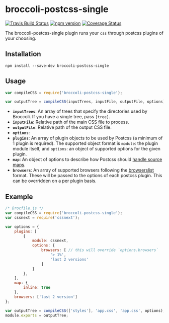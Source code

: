 # broccoli-postcss-single

[![Travis Build Status][travis-img]][travis-url]
[![npm version][npm-img]][npm-url]
[![Coverage Status][coveralls-img]][coveralls-url]

The broccoli-postcss-single plugin runs your `css` through postcss plugins of your choosing.

## Installation

```shell
npm install --save-dev broccoli-postcss-single
```

## Usage

```javascript
var compileCSS = require('broccoli-postcss-single');

var outputTree = compileCSS(inputTrees, inputFile, outputFile, options);
```

- **`inputTrees`**: An array of trees that specify the directories used by Broccoli. If you have a single tree, pass `[tree]`.
- **`inputFile`**: Relative path of the main CSS file to process.
- **`outputFile`**: Relative path of the output CSS file.
- **`options`**:
 - **`plugins`**: An array of plugin objects to be used by Postcss (a minimum of 1 plugin is required). The supported object format is `module`: the plugin module itself, and `options`: an object of supported options for the given plugin.
 - **`map`**: An object of options to describe how Postcss should [handle source maps](https://github.com/postcss/postcss/blob/master/docs/source-maps.md).
 - **`browsers`**: An array of supported browsers following the [browserslist](https://github.com/ai/browserslist) format. These will be passed to the options of each postcss plugin. This can be overridden on a per plugin basis.

## Example

```javascript
/* Brocfile.js */
var compileCSS = require('broccoli-postcss-single');
var cssnext = require('cssnext');

var options = {
    plugins: [
        {
            module: cssnext,
            options: {
                browsers: [ // this will override `options.browsers`
                    '> 1%',
                    'last 2 versions'
                ]
            }
        },
    ],
    map: {
        inline: true
    },
    browsers: ['last 2 version']
};

var outputTree = compileCSS(['styles'], 'app.css', 'app.css', options);
module.exports = outputTree;
```

[travis-img]: https://travis-ci.org/jeffjewiss/broccoli-postcss-single.svg?branch=master
[travis-url]: https://travis-ci.org/jeffjewiss/broccoli-postcss-single
[npm-img]: https://badge.fury.io/js/broccoli-postcss-single.svg
[npm-url]: http://badge.fury.io/js/broccoli-postcss-single
[coveralls-img]: https://coveralls.io/repos/github/jeffjewiss/broccoli-postcss-single/badge.svg?branch=master
[coveralls-url]: https://coveralls.io/github/jeffjewiss/broccoli-postcss-single?branch=master
